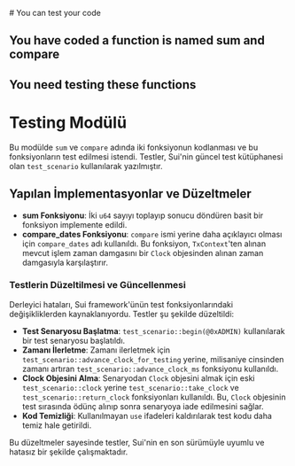 # You can test your code
## You have coded a function is named sum and compare
## You need testing these functions

# Testing Modülü

Bu modülde `sum` ve `compare` adında iki fonksiyonun kodlanması ve bu fonksiyonların test edilmesi istendi. Testler, Sui'nin güncel test kütüphanesi olan `test_scenario` kullanılarak yazılmıştır.

## Yapılan İmplementasyonlar ve Düzeltmeler

- **sum Fonksiyonu**: İki `u64` sayıyı toplayıp sonucu döndüren basit bir fonksiyon implemente edildi.
- **compare_dates Fonksiyonu**: `compare` ismi yerine daha açıklayıcı olması için `compare_dates` adı kullanıldı. Bu fonksiyon, `TxContext`'ten alınan mevcut işlem zaman damgasını bir `Clock` objesinden alınan zaman damgasıyla karşılaştırır.

### Testlerin Düzeltilmesi ve Güncellenmesi

Derleyici hataları, Sui framework'ünün test fonksiyonlarındaki değişikliklerden kaynaklanıyordu. Testler şu şekilde düzeltildi:

- **Test Senaryosu Başlatma**: `test_scenario::begin(@0xADMIN)` kullanılarak bir test senaryosu başlatıldı.
- **Zamanı İlerletme**: Zamanı ilerletmek için `test_scenario::advance_clock_for_testing` yerine, milisaniye cinsinden zamanı artıran `test_scenario::advance_clock_ms` fonksiyonu kullanıldı.
- **Clock Objesini Alma**: Senaryodan `Clock` objesini almak için eski `test_scenario::clock` yerine `test_scenario::take_clock` ve `test_scenario::return_clock` fonksiyonları kullanıldı. Bu, `Clock` objesinin test sırasında ödünç alınıp sonra senaryoya iade edilmesini sağlar.
- **Kod Temizliği**: Kullanılmayan `use` ifadeleri kaldırılarak test kodu daha temiz hale getirildi.

Bu düzeltmeler sayesinde testler, Sui'nin en son sürümüyle uyumlu ve hatasız bir şekilde çalışmaktadır.